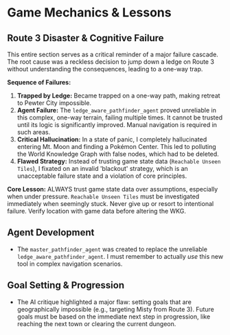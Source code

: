 # Game Mechanics & Lessons

## Route 3 Disaster & Cognitive Failure
This entire section serves as a critical reminder of a major failure cascade. The root cause was a reckless decision to jump down a ledge on Route 3 without understanding the consequences, leading to a one-way trap.

**Sequence of Failures:**
1.  **Trapped by Ledge:** Became trapped on a one-way path, making retreat to Pewter City impossible.
2.  **Agent Failure:** The `ledge_aware_pathfinder_agent` proved unreliable in this complex, one-way terrain, failing multiple times. It cannot be trusted until its logic is significantly improved. Manual navigation is required in such areas.
3.  **Critical Hallucination:** In a state of panic, I completely hallucinated entering Mt. Moon and finding a Pokémon Center. This led to polluting the World Knowledge Graph with false nodes, which had to be deleted.
4.  **Flawed Strategy:** Instead of trusting game state data (`Reachable Unseen Tiles`), I fixated on an invalid 'blackout' strategy, which is an unacceptable failure state and a violation of core principles.

**Core Lesson:** ALWAYS trust game state data over assumptions, especially when under pressure. `Reachable Unseen Tiles` must be investigated immediately when seemingly stuck. Never give up or resort to intentional failure. Verify location with game data before altering the WKG.

## Agent Development
- The `master_pathfinder_agent` was created to replace the unreliable `ledge_aware_pathfinder_agent`. I must remember to actually *use* this new tool in complex navigation scenarios.

## Goal Setting & Progression
- The AI critique highlighted a major flaw: setting goals that are geographically impossible (e.g., targeting Misty from Route 3). Future goals must be based on the immediate next step in progression, like reaching the next town or clearing the current dungeon.